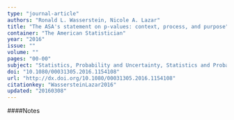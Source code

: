 ```yaml
---
type: "journal-article"
authors: "Ronald L. Wasserstein, Nicole A. Lazar"
title: "The ASA's statement on p-values: context, process, and purpose"
container: "The American Statistician"
year: "2016"
issue: ""
volume: ""
pages: "00-00"
subject: "Statistics, Probability and Uncertainty, Statistics and Probability, Mathematics(all)"
doi: "10.1080/00031305.2016.1154108"
url: "http://dx.doi.org/10.1080/00031305.2016.1154108"
citationkey: "WassersteinLazar2016"
updated: "20160308"
---
```


####Notes
